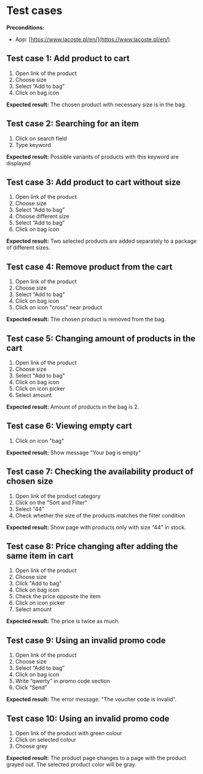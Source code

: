 # Test cases

****Preconditions:****

- App: [https://www.lacoste.pl/en/](https://www.lacoste.pl/en/)

## **Test case 1: Add product to cart**

1. Open link of the product
2. Choose size 
3. Select “Add to bag”
4. Click on bag icon

**Expected result:** The chosen product with necessary size is in the bag.

## **Test case 2: Searching for an item**

1. Click on search field
2. Type keyword 

**Expected result:** Possible variants of products with this keyword are displayed

## **Test case 3: Add product to cart without size**

1. Open link of the product
2. Choose size 
3. Select “Add to bag”
4. Choose different size
5. Select “Add to bag”
6. Click on bag icon

**Expected result:** Two selected products are added separately to a package of different sizes.

## **Test case 4: Remove product from the cart**

1. Open link of the product
2. Choose size
3. Select "Add to bag"
4. Click on bag icon
5. Click on icon "cross" near product

**Expected result:** The chosen product is removed from the bag.

## **Test case 5: Changing amount of products in the cart**

1. Open link of the product
2. Choose size
3. Select "Add to bag"
4. Click on bag icon
5. Click on icon picker
6. Select amount

**Expected result:** Amount of products in the bag is 2.

## **Test case 6: Viewing empty cart**

1. Click on icon "bag"

**Expected result:** Show message "Your bag is empty"

## Test case 7: Checking the availability product of chosen size

1. Open link of the product category
2. Click on the "Sort and Filter"
3. Select "44"
4. Check whether the size of the products matches the filter condition

**Expected result:** Show page with products only with size “44" in stock.

## **Test case 8: Price changing after adding the same item in cart**

1. Open link of the product
2. Choose size
3. Click "Add to bag"
4. Click on bag icon
5. Check the price opposite the item
6. Click on icon picker
7. Select amount

**Expected result:** The price is twice as much.

## **Test case 9:** Using an invalid promo code

1. Open link of the product
2. Choose size 
3. Select “Add to bag”
4. Click on bag icon
5. Write “qwerty” in promo code section
6. Click “Send”

**Expected result:** The error message: "The voucher code is invalid”.

## **Test case 10:** Using an invalid promo code

1. Open link of the product with green colour 
2. Click on selected colour
3. Choose grey

**Expected result:** The product page changes to a page with the product grayed out. The selected product color will be gray.